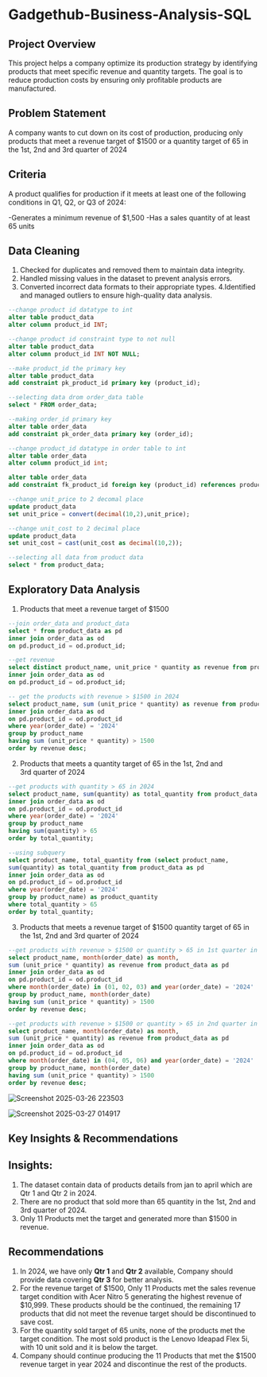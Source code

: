 # Gadgethub-Business-Analysis-SQL

## Project Overview
This project helps a company optimize its production strategy by identifying products that meet specific revenue and quantity targets. The goal is to reduce production costs by ensuring only profitable products are manufactured.

## Problem Statement
A company wants to cut down on its cost of production, producing only products that meet a revenue target of $1500 or a quantity target of 65 in the 1st, 2nd and 3rd quarter of 2024

## Criteria
A product qualifies for production if it meets at least one of the following conditions in Q1, Q2, or Q3 of 2024:

-Generates a minimum revenue of $1,500
-Has a sales quantity of at least 65 units

## Data Cleaning
1. Checked for duplicates and removed them to maintain data integrity.
2. Handled missing values in the dataset to prevent analysis errors.
3. Converted incorrect data formats to their appropriate types.
4.Identified and managed outliers to ensure high-quality data analysis.

``` sql
--change product id datatype to int
alter table product_data
alter column product_id INT;
```

```sql
--change product id constraint type to not null
alter table product_data
alter column product_id INT NOT NULL;
```

```sql
--make product_id the primary key
alter table product_data
add constraint pk_product_id primary key (product_id);
```

```sql
--selecting data drom order_data table
select * FROM order_data;
```

```sql
--making order_id primary key
alter table order_data
add constraint pk_order_data primary key (order_id);
```

```sql
--change product_id datatype in order table to int
alter table order_data
alter column product_id int;
```

```sql
alter table order_data
add constraint fk_product_id foreign key (product_id) references product_data (product_id);
```

```sql
--change unit_price to 2 decomal place
update product_data
set unit_price = convert(decimal(10,2),unit_price);
```

```sql
--change unit_cost to 2 decimal place
update product_data
set unit_cost = cast(unit_cost as decimal(10,2));
```

```sql
--selecting all data from product data
select * from product_data;
```

## Exploratory Data Analysis
1. Products that meet a revenue target of $1500

```sql
--join order_data and product_data
select * from product_data as pd
inner join order_data as od
on pd.product_id = od.product_id;
```

```sql
--get revenue
select distinct product_name, unit_price * quantity as revenue from product_data as pd
inner join order_data as od
on pd.product_id = od.product_id;
```

```sql
-- get the products with revenue > $1500 in 2024
select product_name, sum (unit_price * quantity) as revenue from product_data as pd
inner join order_data as od
on pd.product_id = od.product_id
where year(order_date) = '2024' 
group by product_name
having sum (unit_price * quantity) > 1500
order by revenue desc;
```

2. Products that meets a quantity target of 65 in the 1st, 2nd and 3rd quarter of 2024

```sql
--get products with quantity > 65 in 2024
select product_name, sum(quantity) as total_quantity from product_data as pd
inner join order_data as od
on pd.product_id = od.product_id
where year(order_date) = '2024' 
group by product_name
having sum(quantity) > 65 
order by total_quantity;
```

```sql
--using subquery
select product_name, total_quantity from (select product_name,
sum(quantity) as total_quantity from product_data as pd
inner join order_data as od
on pd.product_id = od.product_id
where year(order_date) = '2024'
group by product_name) as product_quantity
where total_quantity > 65
order by total_quantity;
```

3. Products that meets a revenue target of $1500 quantity target of 65 in the 1st, 2nd and 3rd quarter of 2024
```sql
--get products with revenue > $1500 or quantity > 65 in 1st quarter in year 2024
select product_name, month(order_date) as month,
sum (unit_price * quantity) as revenue from product_data as pd
inner join order_data as od
on pd.product_id = od.product_id
where month(order_date) in (01, 02, 03) and year(order_date) = '2024'
group by product_name, month(order_date)
having sum (unit_price * quantity) > 1500
order by revenue desc;
```

```sql
--get products with revenue > $1500 or quantity > 65 in 2nd quarter in year 2024
select product_name, month(order_date) as month,
sum (unit_price * quantity) as revenue from product_data as pd
inner join order_data as od
on pd.product_id = od.product_id
where month(order_date) in (04, 05, 06) and year(order_date) = '2024'
group by product_name, month(order_date)
having sum (unit_price * quantity) > 1500
order by revenue desc;
```


![Screenshot 2025-03-26 223503](https://github.com/user-attachments/assets/b3c59780-d284-484e-9300-79b1ef692214)

![Screenshot 2025-03-27 014917](https://github.com/user-attachments/assets/bd813528-23b3-4e53-b714-225a7c71146a)


## Key Insights & Recommendations

## Insights:

1. The dataset contain data of products details from jan to april which are Qtr 1 and Qtr 2 in 2024.
2. There are no product that sold more than 65 quantity in the 1st, 2nd and 3rd quarter of 2024.
3. Only 11 Products met the target and generated more than $1500 in revenue.

   

## Recommendations
1. In 2024, we have only **Qtr 1** and **Qtr 2** available, Company should provide data covering **Qtr 3** for better analysis.
2. For the revenue target of $1500, Only 11 Products met the sales revenue target condition with Acer Nitro 5 generating the highest revenue of $10,999. These products should be the continued, the remaining 17 products that did not meet the revenue target should be discontinued to save cost.
3. For the quantity sold target of 65 units, none of the products met the target condition. The most sold product is the Lenovo Ideapad Flex 5i, with 10 unit sold and it is below the target.
4. Company should continue producing the 11 Products that met the $1500 revenue target in year 2024 and discontinue the rest of the products.






